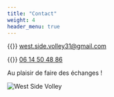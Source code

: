 ```yaml
---
title: "Contact"
weight: 4
header_menu: true
---
```


{{<icon class="fa fa-envelope">}}&nbsp;[west.side.volley31@gmail.com](mailto:west.side.volley31@gmail.com)

{{<icon class="fa fa-phone">}}&nbsp;[06 14 50 48 86](tel:+33614504886)

Au plaisir de faire des échanges !


![West Side Volley](images/logo.webp)